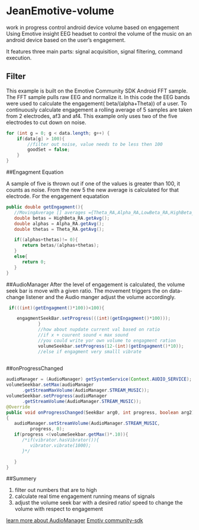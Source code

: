 # JeanEmotive-volume
work in progress
control android device volume based on engagement 
Using Emotive insight EEG headset to control the volume of the music on an android device based on the user’s engagement.

It features three main parts: signal acquisition, signal filtering, command execution.

## Filter
This example is built on the Emotive Community SDK Android FFT sample. The FFT sample pulls raw EEG and normalize it. In this code the EEG bands were used to calculate the engagement( beta/(alpha+Theta)) of a user. To continuously calculate engagement a rolling average of 5 samples are taken from 2 electrodes, af3 and af4. This example only uses two of the five electrodes to cut down on noise.

```java
for (int g = 0; g < data.length; g++) {
    if(data[g] > 100){
        //filter out noise, value needs to be less then 100
        goodSet = false;
    }
}
```

##Engagment Equation

A sample of five is thrown out if one of the values is greater than 100, it counts as noise. From the new 5 the new average is calculated for that electrode. For the engagement equatation

```java
public double getEngagment(){
   //MovingAverage [] averages ={Theta_RA,Alpha_RA,LowBeta_RA,HighBeta_RA,Gamma_RA};
   double betas = HighBeta_RA.getAvg();
   double alphas = Alpha_RA.getAvg();
   double thetas = Theta_RA.getAvg();

   if((alphas+thetas)!= 0){
      return betas/(alphas+thetas);
   }
   else{
      return 0;
   }
}
```

##AudioManager
After the level of engagement is calculated, the volume seek bar is move with a given ratio. The movement triggers the on data-change listener and the Audio manger adjust the volume accordingly.

```java 
 if(((int)(getEngagment()*100))<100){

  	engagmentSeekBar.setProgress(((int)(getEngagment()*100)));
            }
            //how about nupdate current val based on ratio
            //if x + cuurent sound < max sound
            //you could write yor own volume to engagment ration
            volumeSeekbar.setProgress(12-(int)(getEngagment()*10));
            //else if engagment very smalll vibrate
      
```

##onProgressChanged
```java
audioManager = (AudioManager) getSystemService(Context.AUDIO_SERVICE);
volumeSeekbar.setMax(audioManager
      .getStreamMaxVolume(AudioManager.STREAM_MUSIC));
volumeSeekbar.setProgress(audioManager
      .getStreamVolume(AudioManager.STREAM_MUSIC));
@Override
public void onProgressChanged(SeekBar arg0, int progress, boolean arg2)
{
   audioManager.setStreamVolume(AudioManager.STREAM_MUSIC,
         progress, 0);
   if(progress <(volumeSeekbar.getMax()*.10)){
      /*if(vibrator.hasVibrator()){
         vibrator.vibrate(1000);
      }*/

   }
}
```

##Summery
1. filter out numbers that are to high
2. calculate real time engagement running means of signals
3. adjust the volume seek bar with a desired ratio/ speed to change the volume with respect to engagement

[learn more about AudioManager](https://developer.android.com/reference/android/media/AudioManager.html)
[Emotiv community-sdk](https://github.com/Emotiv/community-sdk)

